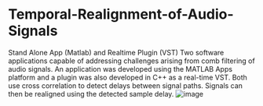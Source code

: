# Temporal-Realignment-of-Audio-Signals
Stand Alone App (Matlab) and Realtime Plugin (VST)
Two software applications capable of addressing challenges arising from comb filtering of audio signals.  An application was developed using the MATLAB Apps platform and a plugin was also developed in C++ as a real-time VST. Both use cross correlation to detect delays between signal paths. Signals can then be realigned using the detected sample delay. ![image](https://user-images.githubusercontent.com/35799468/211156698-ad7f7798-3d56-4251-918f-046b1daf4ce5.png)
